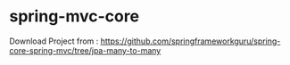 # spring-mvc-core

Download Project from :
https://github.com/springframeworkguru/spring-core-spring-mvc/tree/jpa-many-to-many
